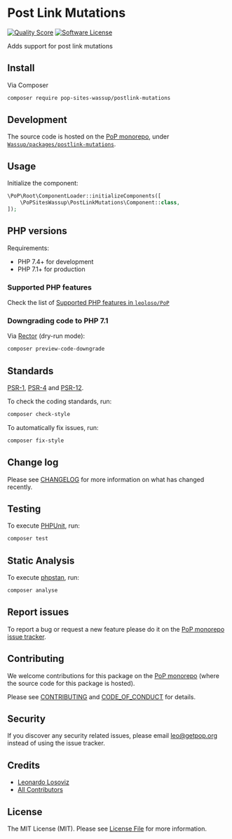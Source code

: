 # Post Link Mutations

<!-- [![Build Status][ico-travis]][link-travis] -->
[![Quality Score][ico-code-quality]][link-code-quality]
[![Software License][ico-license]](LICENSE.md)

<!--
[![Latest Version on Packagist][ico-version]][link-packagist]
[![Coverage Status][ico-scrutinizer]][link-scrutinizer]
[![Total Downloads][ico-downloads]][link-downloads]
-->

Adds support for post link mutations

## Install

Via Composer

``` bash
composer require pop-sites-wassup/postlink-mutations
```

## Development

The source code is hosted on the [PoP monorepo](https://github.com/leoloso/PoP), under [`Wassup/packages/postlink-mutations`](https://github.com/leoloso/PoP/tree/master/layers/Wassup/packages/postlink-mutations).

## Usage

Initialize the component:

``` php
\PoP\Root\ComponentLoader::initializeComponents([
    \PoPSitesWassup\PostLinkMutations\Component::class,
]);
```

## PHP versions

Requirements:

- PHP 7.4+ for development
- PHP 7.1+ for production

### Supported PHP features

Check the list of [Supported PHP features in `leoloso/PoP`](https://github.com/leoloso/PoP/#supported-php-features)

### Downgrading code to PHP 7.1

Via [Rector](https://github.com/rectorphp/rector) (dry-run mode):

```bash
composer preview-code-downgrade
```

## Standards

[PSR-1](https://www.php-fig.org/psr/psr-1), [PSR-4](https://www.php-fig.org/psr/psr-4) and [PSR-12](https://www.php-fig.org/psr/psr-12).

To check the coding standards, run:

``` bash
composer check-style
```

To automatically fix issues, run:

``` bash
composer fix-style
```

## Change log

Please see [CHANGELOG](CHANGELOG.md) for more information on what has changed recently.

## Testing

To execute [PHPUnit](https://phpunit.de/), run:

``` bash
composer test
```

## Static Analysis

To execute [phpstan](https://github.com/phpstan/phpstan), run:

``` bash
composer analyse
```

## Report issues

To report a bug or request a new feature please do it on the [PoP monorepo issue tracker](https://github.com/leoloso/PoP/issues).

## Contributing

We welcome contributions for this package on the [PoP monorepo](https://github.com/leoloso/PoP) (where the source code for this package is hosted).

Please see [CONTRIBUTING](CONTRIBUTING.md) and [CODE_OF_CONDUCT](CODE_OF_CONDUCT.md) for details.

## Security

If you discover any security related issues, please email leo@getpop.org instead of using the issue tracker.

## Credits

- [Leonardo Losoviz][link-author]
- [All Contributors][link-contributors]

## License

The MIT License (MIT). Please see [License File](LICENSE.md) for more information.

[ico-version]: https://img.shields.io/packagist/v/pop-sites-wassup/postlink-mutations.svg?style=flat-square
[ico-license]: https://img.shields.io/badge/license-MIT-brightgreen.svg?style=flat-square
[ico-travis]: https://img.shields.io/travis/pop-sites-wassup/postlink-mutations/master.svg?style=flat-square
[ico-scrutinizer]: https://img.shields.io/scrutinizer/coverage/g/pop-sites-wassup/postlink-mutations.svg?style=flat-square
[ico-code-quality]: https://img.shields.io/scrutinizer/g/pop-sites-wassup/postlink-mutations.svg?style=flat-square
[ico-downloads]: https://img.shields.io/packagist/dt/pop-sites-wassup/postlink-mutations.svg?style=flat-square

[link-packagist]: https://packagist.org/packages/pop-sites-wassup/postlink-mutations
[link-travis]: https://travis-ci.org/pop-sites-wassup/postlink-mutations
[link-scrutinizer]: https://scrutinizer-ci.com/g/pop-sites-wassup/postlink-mutations/code-structure
[link-code-quality]: https://scrutinizer-ci.com/g/pop-sites-wassup/postlink-mutations
[link-downloads]: https://packagist.org/packages/pop-sites-wassup/postlink-mutations
[link-author]: https://github.com/leoloso
[link-contributors]: ../../../../../../contributors
